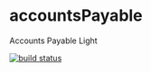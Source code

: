 accountsPayable
===============

Accounts Payable Light 

[![build status](https://travis-ci.org/acardenasnet/accountsPayable.svg?branch=master)](https://travis-ci.org/acardenasnet/accountsPayable.svg?branch=master)

